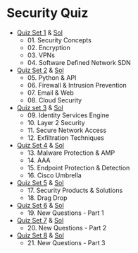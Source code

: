 # Security Quiz


- [Quiz Set 1](quiz01.md) & [Sol](quizSol01.md#)
  - 01\. Security Concepts
  - 02\. Encryption
  - 03\. VPNs
  - 04\. Software Defined Network SDN
- [Quiz Set 2](quiz02.md) & [Sol](quizSol02.md)
  - 05\. Python & API
  - 06\. Firewall & Intrusion Prevention
  - 07\. Email & Web
  - 08\. Cloud Security
- [Quiz set 3](quiz03.md) & [Sol](quizSol03.md)
  - 09\. Identity Services Engine
  - 10\. Layer 2 Security
  - 11\. Secure Network Access
  - 12\. Exfiltration Techniques
- [Quiz Set 4](quiz04.md) & [Sol](quizSol04.md)
  - 13\. Malware Protection & AMP
  - 14\. AAA
  - 15\. Endpoint Protection & Detection
  - 16\. Cisco Umbrella
- [Quiz Set 5](quiz05.md) & [Sol](quizSol05.md)
  - 17\. Security Products & Solutions
  - 18\. Drag Drop
- [Quiz Set 6](quiz06.md) & [Sol](quizSol06.md)
  - 19\. New Questions - Part 1
- [Quiz Set 7](quiz07.md) & [Sol](quizSol07.md)
  - 20\. New Questions - Part 2
- [Quiz Set 8](quiz08.md) & [Sol](quizSol08.md)
  - 21\. New Questions - Part 3


